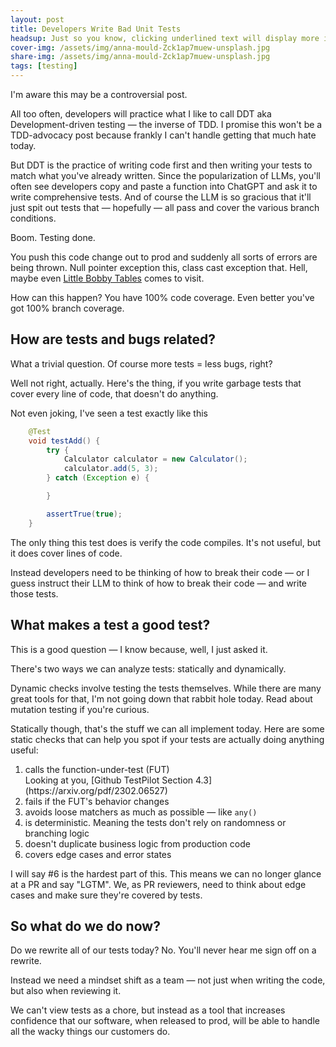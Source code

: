```yaml
---
layout: post
title: Developers Write Bad Unit Tests
headsup: Just so you know, clicking underlined text will display more information 
cover-img: /assets/img/anna-mould-Zck1ap7muew-unsplash.jpg
share-img: /assets/img/anna-mould-Zck1ap7muew-unsplash.jpg
tags: [testing]
---
```


I'm aware this may be a controversial post. 

All too often, developers will practice what I like to call DDT aka Development-driven testing — the inverse of TDD. I promise this won't be a TDD-advocacy post because frankly I can't handle getting that much hate today. 

But DDT is the practice of writing code first and then writing your tests to match what you've already written. Since the popularization of LLMs, you'll often see developers copy and paste a function into ChatGPT and ask it to write comprehensive tests. And of course the LLM is so gracious that it'll just spit out tests that — hopefully — all pass and cover the various branch conditions.

Boom. Testing done. 

You push this code change out to prod and suddenly all sorts of errors are being thrown. Null pointer exception this, class cast exception that. Hell, maybe even [Little Bobby Tables](https://xkcd.com/327/) comes to visit.

How can this happen? You have 100% code coverage. Even better you've got 100% branch coverage. 

## How are tests and bugs related? 

What a trivial question. Of course more tests = less bugs, right? 

Well not right, actually. Here's the thing, if you write garbage tests that cover every line of code, that doesn't do anything. 

Not even joking, I've seen a test exactly like this 

```java
    @Test
    void testAdd() {
        try {
            Calculator calculator = new Calculator();
            calculator.add(5, 3);
        } catch (Exception e) {

        }

        assertTrue(true);
    }
```

The only thing this test does is verify the code compiles. It's not useful, but it does cover lines of code. 

Instead developers need to be thinking of how to break their code — or I guess instruct their LLM to think of how to break their code — and write those tests. 

## What makes a test a good test?

This is a good question — I know because, well, I just asked it. 

There's two ways we can analyze tests: statically and dynamically. 

Dynamic checks involve testing the tests themselves. While there are many great tools for that, I'm not going down that rabbit hole today. Read about mutation testing if you're curious. 

Statically though, that's the stuff we can all implement today. Here are some static checks that can help you spot if your tests are actually doing anything useful: 

1. <div class='expanderLink' onclick='expandoLink("githubTestPilot")'>calls the function-under-test (FUT)<div id='githubTestPilot' class='invisible'>Looking at you, [Github TestPilot Section 4.3](https://arxiv.org/pdf/2302.06527)</div></div>
2. fails if the FUT's behavior changes
3. avoids loose matchers as much as possible — like `any()` 
4. is deterministic. Meaning the tests don't rely on randomness or branching logic
5. doesn't duplicate business logic from production code
6. covers edge cases and error states

I will say #6 is the hardest part of this. This means we can no longer glance at a PR and say "LGTM". We, as PR reviewers, need to think about edge cases and make sure they're covered by tests. 

## So what do we do now?

Do we rewrite all of our tests today? No. You'll never hear me sign off on a rewrite. 

Instead we need a mindset shift as a team — not just when writing the code, but also when reviewing it. 

We can't view tests as a chore, but instead as a tool that increases confidence that our software, when released to prod, will be able to handle all the wacky things our customers do. 
